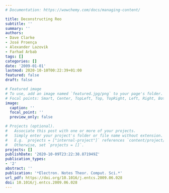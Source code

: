 ```yaml
---
# Documentation: https://wowchemy.com/docs/managing-content/

title: Deconstructing Reo
subtitle: ''
summary: ''
authors:
- Dave Clarke
- José Proença
- Alexander Lazovik
- Farhad Arbab
tags: []
categories: []
date: '2009-01-01'
lastmod: 2020-10-10T00:22:39+01:00
featured: false
draft: false

# Featured image
# To use, add an image named `featured.jpg/png` to your page's folder.
# Focal points: Smart, Center, TopLeft, Top, TopRight, Left, Right, BottomLeft, Bottom, BottomRight.
image:
  caption: ''
  focal_point: ''
  preview_only: false

# Projects (optional).
#   Associate this post with one or more of your projects.
#   Simply enter your project's folder or file name without extension.
#   E.g. `projects = ["internal-project"]` references `content/project/deep-learning/index.md`.
#   Otherwise, set `projects = []`.
projects: []
publishDate: '2020-10-09T23:22:38.871949Z'
publication_types:
- '2'
abstract: ''
publication: '*Electron. Notes Theor. Comput. Sci.*'
url_pdf: https://doi.org/10.1016/j.entcs.2009.06.028
doi: 10.1016/j.entcs.2009.06.028
---
```

